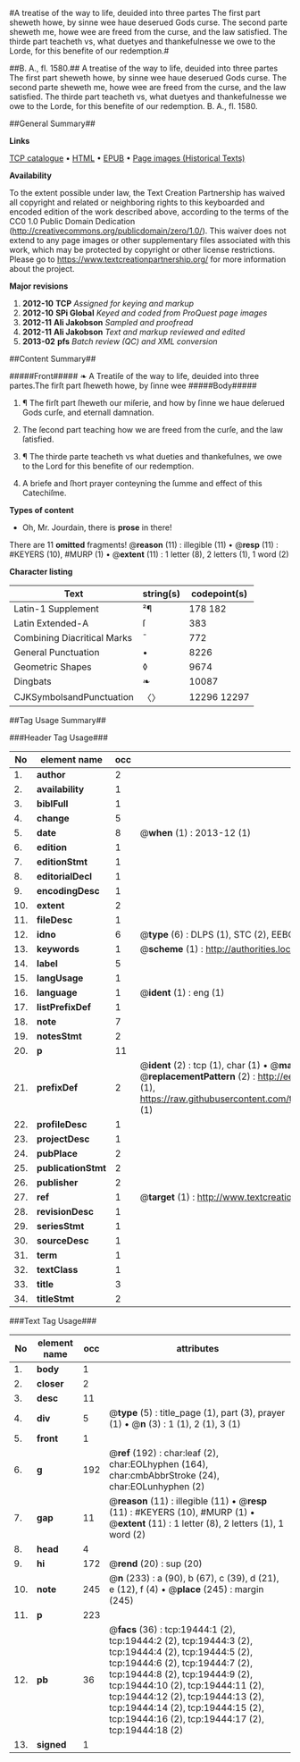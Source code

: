 #A treatise of the way to life, deuided into three partes The first part sheweth howe, by sinne wee haue deserued Gods curse. The second parte sheweth me, howe wee are freed from the curse, and the law satisfied. The thirde part teacheth vs, what duetyes and thankefulnesse we owe to the Lorde, for this benefite of our redemption.#

##B. A., fl. 1580.##
A treatise of the way to life, deuided into three partes The first part sheweth howe, by sinne wee haue deserued Gods curse. The second parte sheweth me, howe wee are freed from the curse, and the law satisfied. The thirde part teacheth vs, what duetyes and thankefulnesse we owe to the Lorde, for this benefite of our redemption.
B. A., fl. 1580.

##General Summary##

**Links**

[TCP catalogue](http://www.ota.ox.ac.uk/tcp/)  • 
[HTML](http://tei.it.ox.ac.uk/tcp/Texts-HTML/free/A09/A09734.html)  • 
[EPUB](http://tei.it.ox.ac.uk/tcp/Texts-EPUB/free/A09/A09734.epub) • 
[Page images (Historical Texts)](https://historicaltexts.jisc.ac.uk/eebo-99854038e)

**Availability**

To the extent possible under law, the Text Creation Partnership has waived all copyright and related or neighboring rights to this keyboarded and encoded edition of the work described above, according to the terms of the CC0 1.0 Public Domain Dedication (http://creativecommons.org/publicdomain/zero/1.0/). This waiver does not extend to any page images or other supplementary files associated with this work, which may be protected by copyright or other license restrictions. Please go to https://www.textcreationpartnership.org/ for more information about the project.

**Major revisions**

1. __2012-10__ __TCP__ *Assigned for keying and markup*
1. __2012-10__ __SPi Global__ *Keyed and coded from ProQuest page images*
1. __2012-11__ __Ali Jakobson__ *Sampled and proofread*
1. __2012-11__ __Ali Jakobson__ *Text and markup reviewed and edited*
1. __2013-02__ __pfs__ *Batch review (QC) and XML conversion*

##Content Summary##

#####Front#####
❧ A Treatiſe of the way to life, deuided into three partes.The firſt part ſheweth howe, by ſinne wee
#####Body#####

1. ¶ The firſt part ſheweth our miſerie, and how by ſinne we haue deſerued Gods curſe, and eternall damnation.

1. The ſecond part teaching how we are freed from the curſe, and the law ſatisfied.

1. ¶ The thirde parte teacheth vs what dueties and thankefulnes, we owe to the Lord for this benefite of our redemption.

1. A briefe and ſhort prayer conteyning the ſumme and effect of this Catechiſme.

**Types of content**

  * Oh, Mr. Jourdain, there is **prose** in there!

There are 11 **omitted** fragments! 
 @__reason__ (11) : illegible (11)  •  @__resp__ (11) : #KEYERS (10), #MURP (1)  •  @__extent__ (11) : 1 letter (8), 2 letters (1), 1 word (2)

**Character listing**


|Text|string(s)|codepoint(s)|
|---|---|---|
|Latin-1 Supplement|²¶|178 182|
|Latin Extended-A|ſ|383|
|Combining             Diacritical Marks|̄|772|
|General Punctuation|•|8226|
|Geometric Shapes|◊|9674|
|Dingbats|❧|10087|
|CJKSymbolsandPunctuation|〈〉|12296 12297|

##Tag Usage Summary##

###Header Tag Usage###

|No|element name|occ|attributes|
|---|---|---|---|
|1.|__author__|2||
|2.|__availability__|1||
|3.|__biblFull__|1||
|4.|__change__|5||
|5.|__date__|8| @__when__ (1) : 2013-12 (1)|
|6.|__edition__|1||
|7.|__editionStmt__|1||
|8.|__editorialDecl__|1||
|9.|__encodingDesc__|1||
|10.|__extent__|2||
|11.|__fileDesc__|1||
|12.|__idno__|6| @__type__ (6) : DLPS (1), STC (2), EEBO-CITATION (1), PROQUEST (1), VID (1)|
|13.|__keywords__|1| @__scheme__ (1) : http://authorities.loc.gov/ (1)|
|14.|__label__|5||
|15.|__langUsage__|1||
|16.|__language__|1| @__ident__ (1) : eng (1)|
|17.|__listPrefixDef__|1||
|18.|__note__|7||
|19.|__notesStmt__|2||
|20.|__p__|11||
|21.|__prefixDef__|2| @__ident__ (2) : tcp (1), char (1)  •  @__matchPattern__ (2) : ([0-9\-]+):([0-9IVX]+) (1), (.+) (1)  •  @__replacementPattern__ (2) : http://eebo.chadwyck.com/downloadtiff?vid=$1&page=$2 (1), https://raw.githubusercontent.com/textcreationpartnership/Texts/master/tcpchars.xml#$1 (1)|
|22.|__profileDesc__|1||
|23.|__projectDesc__|1||
|24.|__pubPlace__|2||
|25.|__publicationStmt__|2||
|26.|__publisher__|2||
|27.|__ref__|1| @__target__ (1) : http://www.textcreationpartnership.org/docs/. (1)|
|28.|__revisionDesc__|1||
|29.|__seriesStmt__|1||
|30.|__sourceDesc__|1||
|31.|__term__|1||
|32.|__textClass__|1||
|33.|__title__|3||
|34.|__titleStmt__|2||


###Text Tag Usage###

|No|element name|occ|attributes|
|---|---|---|---|
|1.|__body__|1||
|2.|__closer__|2||
|3.|__desc__|11||
|4.|__div__|5| @__type__ (5) : title_page (1), part (3), prayer (1)  •  @__n__ (3) : 1 (1), 2 (1), 3 (1)|
|5.|__front__|1||
|6.|__g__|192| @__ref__ (192) : char:leaf (2), char:EOLhyphen (164), char:cmbAbbrStroke (24), char:EOLunhyphen (2)|
|7.|__gap__|11| @__reason__ (11) : illegible (11)  •  @__resp__ (11) : #KEYERS (10), #MURP (1)  •  @__extent__ (11) : 1 letter (8), 2 letters (1), 1 word (2)|
|8.|__head__|4||
|9.|__hi__|172| @__rend__ (20) : sup (20)|
|10.|__note__|245| @__n__ (233) : a (90), b (67), c (39), d (21), e (12), f (4)  •  @__place__ (245) : margin (245)|
|11.|__p__|223||
|12.|__pb__|36| @__facs__ (36) : tcp:19444:1 (2), tcp:19444:2 (2), tcp:19444:3 (2), tcp:19444:4 (2), tcp:19444:5 (2), tcp:19444:6 (2), tcp:19444:7 (2), tcp:19444:8 (2), tcp:19444:9 (2), tcp:19444:10 (2), tcp:19444:11 (2), tcp:19444:12 (2), tcp:19444:13 (2), tcp:19444:14 (2), tcp:19444:15 (2), tcp:19444:16 (2), tcp:19444:17 (2), tcp:19444:18 (2)|
|13.|__signed__|1||
